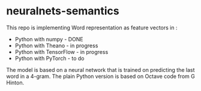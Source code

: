# neuralnets-semantics

This repo is implementing Word representation as feature vectors in :

* Python with numpy - DONE
* Python with Theano - in progress
* Python with TensorFlow - in progress
* Python with PyTorch - to do


The model is based on a neural network that is trained on predicting the last word in a 4-gram.
The plain Python version is based on Octave code from G Hinton.